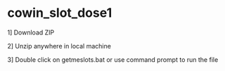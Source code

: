 # cowin_slot_dose1

1] Download ZIP

2] Unzip anywhere in local machine

3] Double click on getmeslots.bat or use command prompt to run the file
